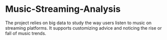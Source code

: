 # Music-Streaming-Analysis
The project relies on big data to study the way users listen to music on streaming platforms. It supports customizing advice and noticing the rise or fall of music trends.
